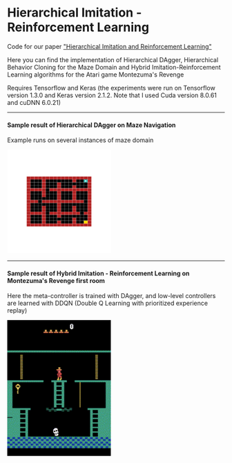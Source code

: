 # Hierarchical Imitation - Reinforcement Learning
Code for our paper ["Hierarchical Imitation and Reinforcement Learning"](https://arxiv.org/abs/1803.00590)

Here you can find the implementation of Hierarchical DAgger, Hierarchical Behavior Cloning for the Maze Domain and Hybrid Imitation-Reinforcement Learning algorithms for the Atari game Montezuma's Revenge

Requires Tensorflow and Keras (the experiments were run on Tensorflow version 1.3.0 and Keras version 2.1.2. Note that I used Cuda version 8.0.61 and cuDNN 6.0.21)

----
#### Sample result of Hierarchical DAgger on Maze Navigation ####

Example runs on several instances of maze domain

<img src="hierarchical_imitation_learning_Maze_Domain/maze.gif" width = "240" height = "240">

----
#### Sample result of Hybrid Imitation - Reinforcement Learning on Montezuma's Revenge first room ####

Here the meta-controller is trained with DAgger, and low-level controllers are learned with DDQN (Double Q Learning with prioritized experience replay)

<img src="hybrid_Montezuma/summary_results/atari.gif" width = "240" height = "315">


